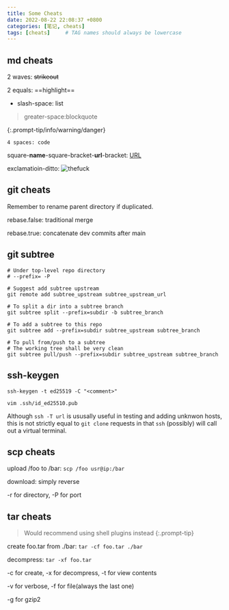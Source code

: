```yaml
---
title: Some Cheats
date: 2022-08-22 22:08:37 +0800
categories: [笔记, cheats]
tags: [cheats]     # TAG names should always be lowercase
---
```


## md cheats

2 waves: ~~strikeout~~

2 equals: ==highlight==

- slash-space: list

> greater-space:blockquote

\{:.prompt-tip/info/warning/danger}

    4 spaces: code

square-**name**-square-bracket-**url**-bracket: [URL](https://github.com/YJY1029/container/blob/main/linux.md)

exclamatioin-ditto: ![thefuck](https://imgs.xkcd.com/comics/sandwich.png)

## git cheats

Remember to rename parent directory if duplicated.

rebase.false: traditional merge

rebase.true: concatenate dev commits after main

## git subtree

```shell
# Under top-level repo directory
# --prefix= -P

# Suggest add subtree upstream
git remote add subtree_upstream subtree_upstream_url

# To split a dir into a subtree branch
git subtree split --prefix=subdir -b subtree_branch

# To add a subtree to this repo
git subtree add --prefix=subdir subtree_upstream subtree_branch

# To pull from/push to a subtree
# The working tree shall be very clean
git subtree pull/push --prefix=subdir subtree_upstream subtree_branch
```

## ssh-keygen

`ssh-keygen -t ed25519 -C "<comment>"`

`vim .ssh/id_ed25510.pub`

Although `ssh -T url` is ususally useful in testing and adding unknwon hosts, this is not strictly equal to `git clone` requests in that `ssh` (possibly) will call out a virtual terminal.

## scp cheats

upload /foo to /bar: `scp /foo usr@ip:/bar`

download: simply reverse

-r for directory, -P for port

## tar cheats

> Would recommend using shell plugins instead
{:.prompt-tip}

create foo.tar from ./bar: `tar -cf foo.tar ./bar`

decompress: `tar -xf foo.tar`

-c for create, -x for decompress, -t for view contents

-v for verbose, -f for file(always the last one)

-g for gzip2
